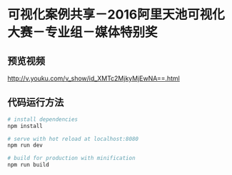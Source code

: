 # 可视化案例共享－2016阿里天池可视化大赛－专业组－媒体特别奖

## 预览视频
http://v.youku.com/v_show/id_XMTc2MjkyMjEwNA==.html

## 代码运行方法

``` bash
# install dependencies
npm install

# serve with hot reload at localhost:8080
npm run dev

# build for production with minification
npm run build
```
